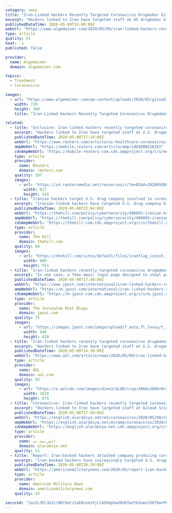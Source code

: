 ```yaml
---
category: news
title: "Iran-Linked Hackers Recently Targeted Coronavirus Drugmaker Gilead, Sources Say"
excerpt: "Hackers linked to Iran have targeted staff at US drugmaker Gilead Sciences Inc in recent weeks, according to publicly-available web archives reviewed by Reuters and three cybersecurity researchers, as the company races to deploy a treatment for the COVID-19 virus. In one case, a fake email login page designed to steal passwords was sent in ..."
publishedDateTime: 2020-05-09T14:00:00Z
webUrl: "https://www.algemeiner.com/2020/05/09/iran-linked-hackers-recently-targeted-coronavirus-drugmaker-gilead-sources-say/"
type: article
quality: 51
heat: -1
published: false

provider:
  name: Algemeiner
  domain: algemeiner.com

topics:
  - Treatment
  - Coronavirus

images:
  - url: "https://www.algemeiner.com/wp-content/uploads/2020/05/gilead.jpg"
    width: 720
    height: 360
    title: "Iran-Linked Hackers Recently Targeted Coronavirus Drugmaker Gilead, Sources Say"

related:
  - title: "Exclusive: Iran-linked hackers recently targeted coronavirus drugmaker Gilead - sources"
    excerpt: "Hackers linked to Iran have targeted staff at U.S. drugmaker Gilead Sciences Inc in recent weeks, according to publicly-available web archives reviewed by Reuters and three cybersecurity researchers,"
    publishedDateTime: 2020-05-08T17:24:00Z
    webUrl: "https://www.reuters.com/article/us-healthcare-coronavirus-gilead-iran-ex-idUSKBN22K2EV"
    ampWebUrl: "https://mobile.reuters.com/article/amp/idUSKBN22K2EV"
    cdnAmpWebUrl: "https://mobile-reuters-com.cdn.ampproject.org/c/s/mobile.reuters.com/article/amp/idUSKBN22K2EV"
    type: article
    provider:
      name: Reuters
      domain: reuters.com
    quality: 107
    images:
      - url: "https://s4.reutersmedia.net/resources/r/?m=02&d=20200508&t=2&i=1517969081&w=&fh=545px&fw=&ll=&pl=&sq=&r=LYNXMPEG471IY"
        width: 817
        height: 545
  - title: "Iranian hackers target U.S. drug company involved in coronavirus treatment: report"
    excerpt: "Iranian-linked hackers have targeted U.S. drug company Gilead Sciences Inc. in recent weeks as the company works to develop treatments for the COVID-19 virus, Reuters reported Friday."
    publishedDateTime: 2020-05-08T23:04:00Z
    webUrl: "https://thehill.com/policy/cybersecurity/496893-iranian-hackers-target-us-drug-company-involved-in-coronavirus-treatment"
    ampWebUrl: "https://thehill.com/policy/cybersecurity/496893-iranian-hackers-target-us-drug-company-involved-in-coronavirus-treatment?amp"
    cdnAmpWebUrl: "https://thehill-com.cdn.ampproject.org/c/s/thehill.com/policy/cybersecurity/496893-iranian-hackers-target-us-drug-company-involved-in-coronavirus-treatment?amp"
    type: article
    provider:
      name: The Hill
      domain: thehill.com
    quality: 84
    images:
      - url: "https://thehill.com/sites/default/files/iranflag_istock.jpg"
        width: 980
        height: 551
  - title: "Iran-linked hackers recently targeted coronavirus drugmaker Gilead"
    excerpt: "In one case, a fake email login page designed to steal passwords was sent in April to a top Gilead executive involved in legal and corporate affairs."
    publishedDateTime: 2020-05-08T17:40:00Z
    webUrl: "https://www.jpost.com/international/iran-linked-hackers-recently-targeted-coronavirus-drugmaker-gilead-627402"
    ampWebUrl: "https://m.jpost.com/international/iran-linked-hackers-recently-targeted-coronavirus-drugmaker-gilead-627402/amp"
    cdnAmpWebUrl: "https://m-jpost-com.cdn.ampproject.org/c/s/m.jpost.com/international/iran-linked-hackers-recently-targeted-coronavirus-drugmaker-gilead-627402/amp"
    type: article
    provider:
      name: The Jerusalem Post Blogs
      domain: jpost.com
    quality: 75
    images:
      - url: "https://images.jpost.com/image/upload/f_auto,fl_lossy/t_JM_ArticleMainImageFaceDetect/457327"
        width: 640
        height: 428
  - title: "Iran-linked hackers recently targeted coronavirus drugmaker Gilead"
    excerpt: "Hackers linked to Iran have targeted staff at U.S. drugmaker Gilead Sciences Inc in recent weeks, according to publicly-available web archives."
    publishedDateTime: 2020-05-09T14:30:00Z
    webUrl: "https://www.aol.com/article/news/2020/05/09/iran-linked-hackers-recently-targeted-coronavirus-drugmaker-gilead/24249716/"
    type: article
    provider:
      name: AOL
      domain: aol.com
    quality: 55
    images:
      - url: "https://o.aolcdn.com/images/dims3/GLOB/crop/4066x2666+0+32/resize/1028x675!/format/jpg/quality/85/https%3A%2F%2Fs.yimg.com%2Fos%2Fcreatr-images%2F2020-04%2Fa312ae30-8b26-11ea-bf7e-3e558d76ac64"
        width: 1028
        height: 675
  - title: "Coronavirus: Iran-linked hackers recently targeted coronavirus drugmaker Gilead"
    excerpt: "Hackers linked to Iran have targeted staff at Gilead Sciences, the maker of remdesivir, an anti-viral shown to reduce recovery times in COVID-19 patients, in recent weeks, according to sources. In one case,"
    publishedDateTime: 2020-05-08T17:59:00Z
    webUrl: "https://english.alarabiya.net/en/coronavirus/2020/05/08/Coronavirus-Iran-linked-hackers-recently-targeted-coronavirus-drugmaker-Gilead"
    ampWebUrl: "https://english.alarabiya.net/en/amp/coronavirus/2020/05/08/Coronavirus-Iran-linked-hackers-recently-targeted-coronavirus-drugmaker-Gilead"
    cdnAmpWebUrl: "https://english-alarabiya-net.cdn.ampproject.org/c/s/english.alarabiya.net/en/amp/coronavirus/2020/05/08/Coronavirus-Iran-linked-hackers-recently-targeted-coronavirus-drugmaker-Gilead"
    type: article
    provider:
      name: العربية.نت
      domain: alarabiya.net
    quality: 51
  - title: "Report: Iran-backed hackers attacked company producing coronavirus treatment, Gilead"
    excerpt: "Iran-backed hackers have increasingly targeted U.S. drugmaker Gilead Sciences Inc. with attempts to steal passwords and compromise email accounts of the company, according to web-archives studied by three cybersecurity firms and reported by Reuters."
    publishedDateTime: 2020-05-08T20:29:00Z
    webUrl: "https://americanmilitarynews.com/2020/05/report-iran-backed-hackers-attacked-company-producing-coronavirus-treatment-gilead/"
    type: article
    provider:
      name: American Military News
      domain: americanmilitarynews.com
    quality: 43

secured: "Joc2L3FL3G2i/0DYSeCiIaE8nsUzVjLlm958phwXOUkTw2Yk5omzCX6Thm+PFQGakHPzY6vnWbM7g93gJZVNNCXTSnwk5VpXypiPT4J0hYAE5Z8U83R9tq+wRufeK1k/TxdkrzlyLtoBj1cxkBi+pLy1NRopj6fBsRAmoeU9SsUEFCbUtAwBdVOZGLbSV/EaRd2sMafhyAZRCT2v3voIa8b+VYlJ8BDztp5y/azwL99Iiu5ZtBCJv/SX2Wq3n0xok+G77gJdEdgeS+F8JYixxSvg4rYJiALIXmHeviKuMqfoCnmq7MTN1M88r7P0m+kqsZQnNHzUtvE6US7s3R88Ks+nFH3sZX9/Z9hj2cbhvOWY6JKLqUtja6hF05Tvf1pYbw2+hwMupRHZcGWtght7OuK5S7g1ZCd3FBbGRkq5LsbiMt0w0ATmZYQEyeC5jWThvxAYmYTYgI4FthO0JDgE0OaYebwcqH2Kwaqit8+KI+c=;loUeoSUfhr5S/eNEFYi/Ug=="
---
```


